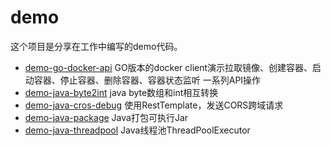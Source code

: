 # demo
这个项目是分享在工作中编写的demo代码。

- [demo-go-docker-api](https://github.com/xiejinjie/demo/tree/main/demo-go-docker-api)
GO版本的docker client演示拉取镜像、创建容器、启动容器、停止容器、删除容器、容器状态监听 一系列API操作
- [demo-java-byte2int](https://github.com/xiejinjie/demo/tree/main/demo-java-byte2int)
java byte数组和int相互转换
- [demo-java-cros-debug](https://github.com/xiejinjie/demo/tree/main/demo-java-cros-debug)
使用RestTemplate，发送CORS跨域请求
- [demo-java-package](https://github.com/xiejinjie/demo/tree/main/demo-java-package)
Java打包可执行Jar
- [demo-java-threadpool](https://github.com/xiejinjie/demo/tree/main/demo-java-threadpool)
Java线程池ThreadPoolExecutor
